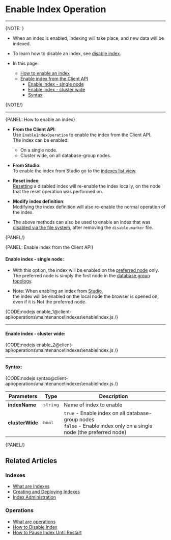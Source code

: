 # Enable Index Operation

 ---

{NOTE: }

* When an index is enabled, indexing will take place, and new data will be indexed.

* To learn how to disable an index, see [disable index](../../../../client-api/operations/maintenance/indexes/disable-index).

* In this page:
    * [How to enable an index](../../../../client-api/operations/maintenance/indexes/enable-index#how-to-enable-an-index)
    * [Enable index from the Client API](../../../../client-api/operations/maintenance/indexes/enable-index#enable-index-from-the-client-api)
      * [Enable index - single node](../../../../client-api/operations/maintenance/indexes/enable-index#enable-index---single-node)
      * [Enable index - cluster wide](../../../../client-api/operations/maintenance/indexes/enable-index#enable-index---cluster-wide)
      * [Syntax](../../../../client-api/operations/maintenance/indexes/enable-index#syntax)

{NOTE/}

---

{PANEL: How to enable an index}

* **From the Client API**:  
  Use `EnableIndexOperation` to enable the index from the Client API.  
  The index can be enabled:  
    * On a single node.  
    * Cluster wide, on all database-group nodes.  

* **From Studio**:  
  To enable the index from Studio go to the [indexes list view](../../../../studio/database/indexes/indexes-list-view#indexes-list-view---actions).

* **Reset index**:  
  [Resetting](../../../../client-api/operations/maintenance/indexes/reset-index) a disabled index will re-enable the index 
  locally, on the node that the reset operation was performed on.

* **Modify index definition**:  
  Modifying the index definition will also re-enable the normal operation of the index.

* The above methods can also be used to enable an index that was 
  [disabled via the file system](../../../../client-api/operations/maintenance/indexes/disable-index#disable-index-manually-via-the-file-system), 
  after removing the `disable.marker` file.  
  
{PANEL/}

{PANEL: Enable index from the Client API}

#### Enable index - single node:  

* With this option, the index will be enabled on the [preferred node](../../../../client-api/configuration/load-balance/overview#the-preferred-node) only.  
  The preferred node is simply the first node in the [database group topology](../../../../studio/database/settings/manage-database-group).

* Note: When enabling an index from [Studio](../../../../studio/database/indexes/indexes-list-view#indexes-list-view---actions),  
  the index will be enabled on the local node the browser is opened on, even if it is Not the preferred node.

{CODE:nodejs enable_1@client-api\operations\maintenance\indexes\enableIndex.js /}

---

#### Enable index - cluster wide:  

{CODE:nodejs enable_2@client-api\operations\maintenance\indexes\enableIndex.js /}

---

#### Syntax: 

{CODE:nodejs syntax@client-api\operations\maintenance\indexes\enableIndex.js /}

| Parameters | Type | Description |
| - | - | - |
| **indexName** | `string` | Name of index to enable |
| **clusterWide** | `bool` | `true` - Enable index on all database-group nodes<br>`false` - Enable index only on a single node (the preferred node) |

{PANEL/}

## Related Articles

### Indexes

- [What are Indexes](../../../../indexes/what-are-indexes)
- [Creating and Deploying Indexes](../../../../indexes/creating-and-deploying)
- [Index Administration](../../../../indexes/index-administration)

### Operations

- [What are operations](../../../../client-api/operations/what-are-operations)
- [How to Disable Index](../../../../client-api/operations/maintenance/indexes/disable-index)
- [How to Pause Index Until Restart](../../../../client-api/operations/maintenance/indexes/stop-index)
